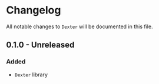 # Changelog

All notable changes to `Dexter` will be documented in this file.

## 0.1.0 - Unreleased

### Added
- `Dexter` library
